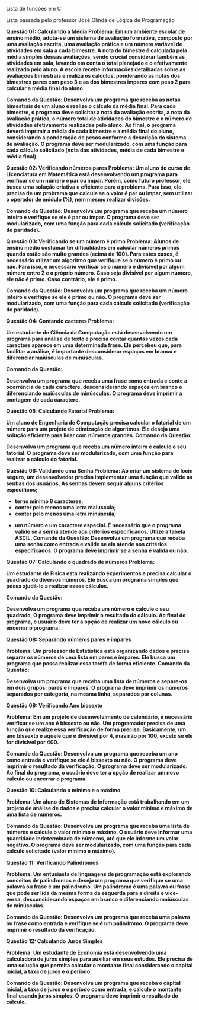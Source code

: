 Lista de funcões em C

Lista passada pelo professor José Olinda de Lógica de Programação 

<strong>Questão 01: Calculando a Média<strong>
Problema:
Em um ambiente escolar de ensino médio, adota-se um sistema de avaliação formativa, composto
por uma avaliação escrita, uma avaliação prática e um número variável de atividades em sala a cada
bimestre. A nota do bimestre é calculada pela média simples dessas avaliações, sendo crucial
considerar também as atividades em sala, levando em conta o total planejado e o efetivamente
realizado pelo aluno. A escola recebe informações detalhadas sobre as avaliações bimestrais e
realiza os cálculos, ponderando as notas dos bimestres pares com peso 3 e as dos bimestres
impares com peso 2 para calcular a média final do aluno.

Comando da Questão:
Desenvolva um programa que receba as notas bimestrais de um aluno e realize o cálculo da média
final. Para cada bimestre, o programa deve solicitar a nota da avaliação escrita, a nota da avaliação
prática, o número total de atividades do bimestre e o número de atividades efetivamente realizadas
pelo aluno. Ao final, o programa deverá imprimir a média de cada bimestre e a média final do aluno,
considerando a ponderação de pesos conforme a descrição do sistema de avaliação. O programa
deve ser modularizado, com uma função para cada cálculo solicitado (nota das atividades, média de
cada bimestre e média final).

<strong>Questão 02: Verificando números pares<strong>
Problema:
Um aluno do curso de Licenciatura em Matemática está desenvolvendo um programa para verificar se
um número é par ou impar. Porém, como futuro professor, ele busca uma solução criativa e eficiente
para o problema. Para isso, ele precisa de um probrama que calcule se o valor é par ou impar, sem
utilizar o operador de módulo (%), nem mesmo realizar divisões.

Comando da Questão:
Desenvolva um programa que receba um número inteiro e verifique se ele é par ou ímpar. O
programa deve ser modularizado, com uma função para cada cálculo solicitado (verificação de
paridade).

<strong>Questão 03: Verificando se um número é primo<strong>
Problema:
Alunos de ensino médio costumar ter dificuldades em calcular números primos quando estão são
muito grandes (acima de 100). Para estes casos, é necessário utiizar um algoritmo que verifique se o
número é primo ou não. Para isso, é necessário verificar se o número é divisível por algum número
entre 2 e o próprio número. Caso seja divisível por algum número, ele não é primo. Caso contrário,
ele é primo.

Comando da Questão:
Desenvolva um programa que receba um número inteiro e verifique se ele é primo ou não. O
programa deve ser modularizado, com uma função para cada cálculo solicitado (verificação de
paridade).

<strong>Questão 04: Contando cacteres<strong>
Problema:

Um estudante de Ciência da Computação está desenvolvendo um programa para análise de texto e
precisa contar quantas vezes cada caractere aparece em uma determinada frase. Ele percebeu que,
para facilitar a análise, é importante desconsiderar espaços em branco e diferenciar maiúsculas de
minúsculas.

Comando da Questão:

Desenvolva um programa que receba uma frase como entrada e conte a ocorrência de cada
caractere, desconsiderando espaços em branco e diferenciando maiúsculas de minúsculas. O
programa deve imprimir a contagem de cada caractere.

<strong>Questão 05: Calculando Fatorial<strong>
Problema:

Um aluno de Engenharia de Computação precisa calcular o fatorial de um número para um projeto de
otimização de algoritmos. Ele deseja uma solução eficiente para lidar com números grandes.
Comando da Questão:

Desenvolva um programa que receba um número inteiro e calcule o seu fatorial. O programa deve ser
modularizado, com uma função para realizar o cálculo do fatorial.

<strong>Questão 06: Validando uma Senha<strong>
Problema:
Ao criar um sistema de locin seguro, um desenvolvedor precisa implementar uma função que valide
as senhas dos usuários, As senhas devem seguir alguns critérios específicos;
+ terno minimo 8 caracteres;
+ conter pelo menos uma letra maluscula;
+ conter pelo menos uma letra minúscula;
* um número e um caractere especial.
É necessário que o programa valide se a senha atende aos critérios especificados. Utlize a
tabela ASCIL.
Comando da Questão:
Desenvolva um programa que receba uma senha como entrada e valide se ela atende aos critérios
especificados. O programa deve imprimir se a senha é válida ou não.

<strong>Questão 07: Calculando o quadrado de números<strong>
Problema:

Um estudante de Física está realizando experimentos e precisa calcular o quadrado de diversos
números. Ele busca um programa simples que possa ajudá-lo a realizar esses cálculos.

Comando da Questão:

Desenvolva um programa que receba um número e calcule o seu quadrado, O programa deve
imprimir o resultado do cálculo. Ao final do programa, o usuário deve ter a opção de realizar um novo
cálculo ou encerrar o programa.

<strong>Questão 08: Separando números pares e ímpares<strong>

Problema:
Um professor de Estatística está organizando dados e precisa separar os números de uma lista em
pares e ímpares. Ele busca um programa que possa realizar essa tarefa de forma eficiente.
Comando da Questão:

Desenvolva um programa que receba uma lista de números e separe-os em dois grupos: pares e
impares. O programa deve imprimir os números separados por categoria, na mesma linha, separados
por colunas.

<strong>Questão 09: Verificando Ano bissexto<strong>

Problema:
Em um projeto de desenvolvimento de calendário, é necessário verificar se um ano é bissexto ou não.
Um programador precisa de uma função que realize essa verificação de forma precisa. Basicamente,
um ano bissexto é aquele que é divisível por 4, mas não por 100, exceto se ele for divisível por 400.

Comando da Questão:
Desenvolva um programa que receba um ano como entrada e verifique se ele é bissexto ou não. O
programa deve imprimir o resultado da verificação. O programa deve ser modularizado. Ao final do
programa, o usuário deve ter a opção de realizar um novo cálculo ou encerrar o programa.

<strong>Questão 10: Calculando o mínimo e o máximo<strong>

Problema:
Um aluno de Sistemas de Informação está trabalhando em um projeto de análise de dados e precisa
calcular o valor minimo e máximo de uma lista de números.

Comando da Questão:
Desenvolva um programa que receba uma lista de números e calcule o valor minimo e máximo. O
usuário deve informar uma quantidade indeterminada de números, até que ele informe um valor
negativo. O programa deve ser modularizado, com uma função para cada cálculo solicitado (valor
minimo e máximo).

<strong>Questão 11: Verificando Palíndromos<strong>

Problema:
Um entusiasta de linguagens de programação está explorando conceitos de palindromos e deseja um
programa que verifique se uma palavra ou frase é um palindromo. Um palíndromo é uma palavra ou
frase que pode ser lida da mesma forma da esquerda para a direita e vice-versa, desconsiderando
espaços em branco e diferenciando maiúsculas de minúsculas.

Comando da Questão:
Desenvolva um programa que receba uma palavra ou frase como entrada e verifique se é um
palindromo. O programa deve imprimir o resultado da verificação.

<strong>Questão 12: Calculando Juros Simples<strong>

Problema:
Um estudante de Economia está desenvolvendo uma calculadora de juros simples para auxiliar em
seus estudos. Ele precisa de uma solução que permita calcular o montante final considerando o
capital inicial, a taxa de juros e o período.

Comando da Questão:
Desenvolva um programa que receba o capital inicial, a taxa de juros e o período como entrada, e
calcule o montante final usando juros simples. O programa deve imprimir o resultado do cálculo.
